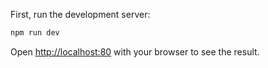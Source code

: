 First, run the development server:

```bash
npm run dev
```

Open [http://localhost:80](http://localhost:80) with your browser to see the result.